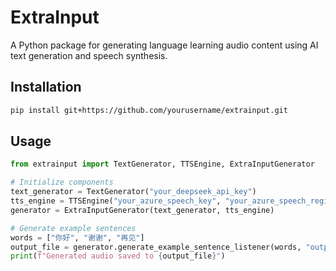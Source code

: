 # ExtraInput

A Python package for generating language learning audio content using AI text generation and speech synthesis.

## Installation

```bash
pip install git+https://github.com/yourusername/extrainput.git
```

## Usage

```python
from extrainput import TextGenerator, TTSEngine, ExtraInputGenerator

# Initialize components
text_generator = TextGenerator("your_deepseek_api_key")
tts_engine = TTSEngine("your_azure_speech_key", "your_azure_speech_region")
generator = ExtraInputGenerator(text_generator, tts_engine)

# Generate example sentences
words = ["你好", "谢谢", "再见"]
output_file = generator.generate_example_sentence_listener(words, "output.wav")
print(f"Generated audio saved to {output_file}")
```